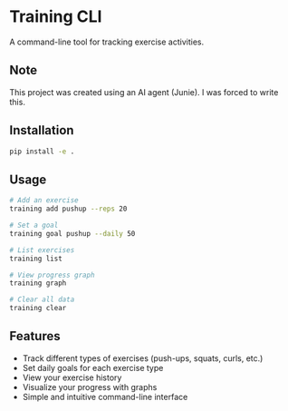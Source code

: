 # Training CLI

A command-line tool for tracking exercise activities.

## Note

This project was created using an AI agent (Junie). I was forced to write this.

## Installation

```bash
pip install -e .
```

## Usage

```bash
# Add an exercise
training add pushup --reps 20

# Set a goal
training goal pushup --daily 50

# List exercises
training list

# View progress graph
training graph

# Clear all data
training clear
```

## Features

- Track different types of exercises (push-ups, squats, curls, etc.)
- Set daily goals for each exercise type
- View your exercise history
- Visualize your progress with graphs
- Simple and intuitive command-line interface